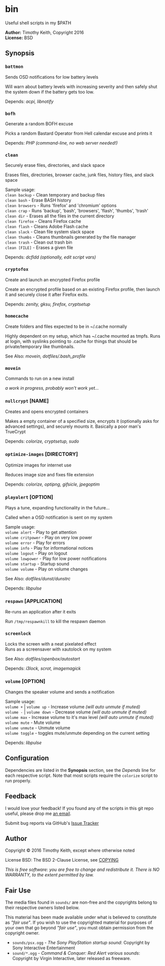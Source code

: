# bin
Useful shell scripts in my $PATH

**Author:** Timothy Keith, Copyright 2016  
**License:** BSD


## Synopsis

### `battmon`
Sends OSD notifications for low battery levels

Will warn about battery levels with increasing severity and then safely shut the 
system down if the battery gets too low.

Depends: _acpi, libnotify_

### `bofh`
Generate a random BOFH excuse

Picks a random Bastard Operator from Hell calendar excuse and prints it

Depends: _PHP (command-line, no web server needed!)_

### `clean` 
Securely erase files, directories, and slack space

Erases files, directories, browser cache, junk files, history files, and slack space

Sample usage:  
`clean backup` - Clean temporary and backup files  
`clean bash` - Erase BASH history  
`clean browsers` - Runs 'firefox' and 'chromium' options  
`clean crap` - Runs 'backup', 'bash', 'browsers', 'flash', 'thumbs', 'trash'  
`clean dir` - Erases all the files in the current directory  
`clean firefox` - Cleans Firefox cache  
`clean flash` - Cleans Adobe Flash cache  
`clean slack`  - Clean file system slack space  
`clean thumbs` - Cleans thumbnails generated by the file manager  
`clean trash` - Clean out trash bin  
`clean [FILE]` - Erases a given file  

Depends: _dcfldd (optionally, edit script vars)_


### `cryptofox`  
Create and launch an encrypted Firefox profile

Create an encrypted profile based on an existing Firefox profile, then launch it 
and securely close it after Firefox exits.

Depends: _zenity, gksu, firefox, cryptsetup_


### `homecache`  
Create folders and files expected to be in ~/.cache normally

Highly dependent on my setup, which has ~/.cache mounted as tmpfs. Runs at login, 
with syslinks pointing to .cache for things that should be private/temporary like 
thumbnails.

See Also: _movein, dotfiles/.bash_profile_


### `movein` 
Commands to run on a new install

_a work in progress, probably won't work yet..._


### `nullcrypt` [NAME]
Creates and opens encrypted containers

Makes a empty container of a specified size, encrypts it (optionally asks for 
advanced settings), and securely mounts it. Basically a poor man's TrueCrypt

Depends: _colorize, cryptsetup, sudo_


### `optimize-images` [DIRECTORY]
Optimize images for internet use

Reduces image size and fixes file extension

Depends: _colorize, optipng, gifsicle, jpegoptim_


### `playalert` [OPTION]
Plays a tune, expanding functionality in the future...

Called when a OSD notification is sent on my system

Sample usage:  
`volume alert` - Play to get attention  
`volume critpower` - Play on very low power    
`volume error` - Play for errors  
`volume info` - Play for informational notices  
`volume logout` - Play on logout  
`volume lowpower` - Play for low power notifications  
`volume startup` - Startup sound  
`volume volume` - Play on volume changes  

See Also: _dotfiles/dunst/dunstrc_

Depends: _libpulse_


### `respawn` [APPLICATION]  
Re-runs an application after it exits

Run `/tmp/respawnkill` to kill 
the respawn daemon


### `screenlock`
Locks the screen with a neat pixelated effect  
Runs as a screensaver with xautolock on my system

See Also: _dotfiles/openbox/autostart_

Depends: _i3lock, scrot, imagemagick_


### `volume` [OPTION]
Changes the speaker volume and sends a notification

Sample usage:  
`volume +` | `volume up` - Increase volume _(will auto unmute if muted)_  
`volume -` | `volume down` - Decrease volume _(will auto unmute if muted)_  
`volume max` - Increase volume to it's max level _(will auto unmute if muted)_  
`volume mute` - Mute volume  
`volume unmute` - Unmute volume  
`volume toggle` - toggles mute/unmute depending on the current setting  

Depends: _libpulse_


## Configuration
Dependencies are listed in the **Synopsis** section, see the _Depends_ line
for each respective script. Note that most scripts require the `colorize` script 
to run properly.


## Feedback
I would love your feedback! If you found any of the scripts in this git repo useful, 
please drop me [an email](mailto:timothykeith@gmail.com).

Submit bug reports via GitHub's [Issue Tracker](https://github.com/keithieopia/bin/issues)


## Author
Copyright &copy; 2016 Timothy Keith, except where otherwise noted

License BSD: The BSD 2-Clause License, see [COPYING](https://raw.githubusercontent.com/keithieopia/bin/master/COPYING)

_This is free software: you are free to change and redistribute it._
_There is NO WARRANTY, to the extent permitted by law._

## Fair Use
The media files found in `sounds/` are non-free and the copyrights belong to 
their respective owners listed below. 

This material has been made available under what is believed to constitute as _"fair 
use"_. If you wish to use the copyrighted material for purposes of your own that go 
beyond _"fair use"_, you must obtain permission from the copyright owner.

 * `sounds/psx.ogg` - _The Sony PlayStation startup sound_: Copyright by Sony 
 Interactive Entertainment  
 * `sound/*.ogg` - _Command & Conquer: Red Alert various sounds_: Copyright by 
 Virgin Interactive, later released as freeware.
